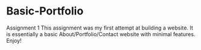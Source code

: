 # Basic-Portfolio
Assignment 1
This assignment was my first attempt at building a website.
It is essentially a basic About/Portfolio/Contact website with minimal features.
Enjoy!
